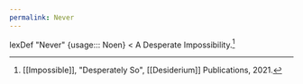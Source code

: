 ```yaml
---
permalink: Never
---
```

lexDef "Never" {usage::: Noen} < A Desperate Impossibility.[^NeverNoen]

[^NeverNoen]: [[Impossible]], "Desperately So", [[Desiderium]] Publications, 2021.
